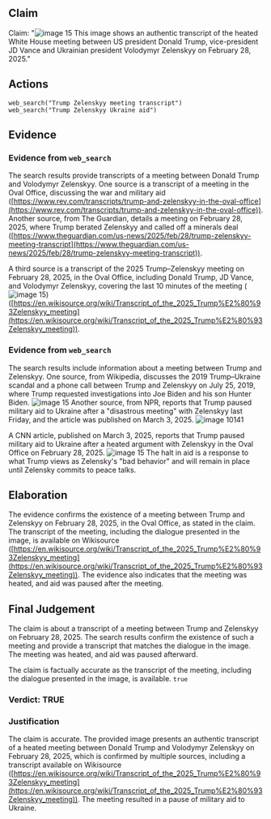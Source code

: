## Claim
Claim: "![image 15](media/48.jpg) This image shows an authentic transcript of the heated White House meeting between US president Donald Trump, vice-president JD Vance and Ukrainian president Volodymyr Zelenskyy on February 28, 2025."

## Actions
```
web_search("Trump Zelenskyy meeting transcript")
web_search("Trump Zelenskyy Ukraine aid")
```

## Evidence
### Evidence from `web_search`
The search results provide transcripts of a meeting between Donald Trump and Volodymyr Zelenskyy. One source is a transcript of a meeting in the Oval Office, discussing the war and military aid ([https://www.rev.com/transcripts/trump-and-zelenskyy-in-the-oval-office](https://www.rev.com/transcripts/trump-and-zelenskyy-in-the-oval-office)). Another source, from The Guardian, details a meeting on February 28, 2025, where Trump berated Zelenskyy and called off a minerals deal ([https://www.theguardian.com/us-news/2025/feb/28/trump-zelenskyy-meeting-transcript](https://www.theguardian.com/us-news/2025/feb/28/trump-zelenskyy-meeting-transcript)).

A third source is a transcript of the 2025 Trump–Zelenskyy meeting on February 28, 2025, in the Oval Office, including Donald Trump, JD Vance, and Volodymyr Zelenskyy, covering the last 10 minutes of the meeting (![image 15](media/48.jpg)) ([https://en.wikisource.org/wiki/Transcript_of_the_2025_Trump%E2%80%93Zelenskyy_meeting](https://en.wikisource.org/wiki/Transcript_of_the_2025_Trump%E2%80%93Zelenskyy_meeting)).


### Evidence from `web_search`
The search results include information about a meeting between Trump and Zelenskyy. One source, from Wikipedia, discusses the 2019 Trump–Ukraine scandal and a phone call between Trump and Zelenskyy on July 25, 2019, where Trump requested investigations into Joe Biden and his son Hunter Biden. ![image 15](media/48.jpg) Another source, from NPR, reports that Trump paused military aid to Ukraine after a "disastrous meeting" with Zelenskyy last Friday, and the article was published on March 3, 2025. ![image 10141](media/2025-08-30_23-03-1756594987-569608.jpg)

A CNN article, published on March 3, 2025, reports that Trump paused military aid to Ukraine after a heated argument with Zelenskyy in the Oval Office on February 28, 2025. ![image 15](media/48.jpg) The halt in aid is a response to what Trump views as Zelensky's "bad behavior" and will remain in place until Zelensky commits to peace talks.


## Elaboration
The evidence confirms the existence of a meeting between Trump and Zelenskyy on February 28, 2025, in the Oval Office, as stated in the claim. The transcript of the meeting, including the dialogue presented in the image, is available on Wikisource ([https://en.wikisource.org/wiki/Transcript_of_the_2025_Trump%E2%80%93Zelenskyy_meeting](https://en.wikisource.org/wiki/Transcript_of_the_2025_Trump%E2%80%93Zelenskyy_meeting)). The evidence also indicates that the meeting was heated, and aid was paused after the meeting.


## Final Judgement
The claim is about a transcript of a meeting between Trump and Zelenskyy on February 28, 2025. The search results confirm the existence of such a meeting and provide a transcript that matches the dialogue in the image. The meeting was heated, and aid was paused afterward.

The claim is factually accurate as the transcript of the meeting, including the dialogue presented in the image, is available. `true`


### Verdict: TRUE

### Justification
The claim is accurate. The provided image presents an authentic transcript of a heated meeting between Donald Trump and Volodymyr Zelenskyy on February 28, 2025, which is confirmed by multiple sources, including a transcript available on Wikisource ([https://en.wikisource.org/wiki/Transcript_of_the_2025_Trump%E2%80%93Zelenskyy_meeting](https://en.wikisource.org/wiki/Transcript_of_the_2025_Trump%E2%80%93Zelenskyy_meeting)). The meeting resulted in a pause of military aid to Ukraine.
